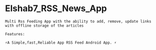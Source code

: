 # Elshab7_RSS_News_App
	Multi Rss Feeding App with the ability to add, remove, update links with offline storage of the articles
	
	Features:
	
	⚡️A Simple,fast,Reliable App RSS Feed Android App. ⚡️
	






